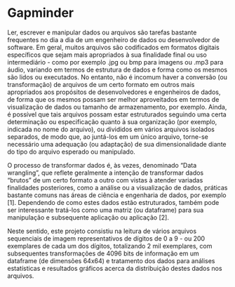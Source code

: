 # Gapminder

Ler, escrever e manipular dados ou arquivos são tarefas bastante frequentes no dia a dia de um engenheiro de dados ou desenvolvedor de software. Em geral, muitos arquivos são codificados em formatos digitais específicos que sejam mais apropriados à sua finalidade final ou uso intermediário - como por exemplo .jpg ou bmp para imagens ou .mp3 para áudio, variando em termos de estrutura de dados e forma como os mesmos são lidos ou executados. No entanto, não é incomum haver a conversão (ou transformação) de arquivos de um certo formato em outros mais apropriados aos propósitos de desenvolvedores e engenheiros de dados, de forma que os mesmos possam ser melhor aproveitados em termos de visualização de dados ou tamanho de armazenamento, por exemplo. Ainda, é possível que tais arquivos possam estar estruturados seguindo uma certa determinação ou especificação quanto à sua organização (por exemplo, indicada no nome do arquivo), ou divididos em vários arquivos isolados separados, de modo que, ao juntá-los em um único arquivo, torne-se necessário uma adequação (ou adaptação) de sua dimensionalidade diante do tipo do arquivo esperado ou manipulado. 

O processo de transformar dados é, às vezes, denominado “Data wrangling”, que reflete geralmente a intenção de transformar dados “brutos” de um certo formato a outro com vistas à atender variadas finalidades posteriores, como a análise ou a visualização de dados, práticas bastante comuns nas áreas de ciência e engenharia de dados, por exemplo [1]. Dependendo de como estes dados estão estruturados, também pode ser  interessante tratá-los como uma matriz (ou dataframe) para sua manipulação e subsequente aplicação ou aplicação [2]. 

Neste sentido, este projeto consistiu na leitura de vários arquivos sequenciais de imagem representativos de dígitos de 0 a 9 - ou 200 exemplares de cada um dos dígitos, totalizando 2 mil exemplares, com subsequentes transformações de  4096 bits de informação em um dataframe (de dimensões 64x64) e tratamento dos dados para análises estatísticas e resultados gráficos acerca da distribuição destes dados nos arquivos. 



